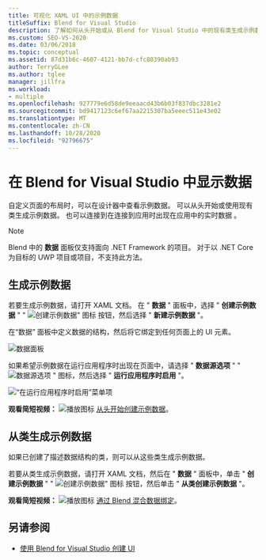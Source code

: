 ```yaml
---
title: 可视化 XAML UI 中的示例数据
titleSuffix: Blend for Visual Studio
description: 了解如何从头开始或从 Blend for Visual Studio 中的现有类生成示例数据。
ms.custom: SEO-VS-2020
ms.date: 03/06/2018
ms.topic: conceptual
ms.assetid: 87d31b6c-4607-4121-bb7d-cfc80390ab93
author: TerryGLee
ms.author: tglee
manager: jillfra
ms.workload:
- multiple
ms.openlocfilehash: 927779e6d58de9eeaacd43b6b03f837dbc3281e2
ms.sourcegitcommit: bd9417123c6ef67aa2215307ba5eeec511e43e02
ms.translationtype: MT
ms.contentlocale: zh-CN
ms.lasthandoff: 10/28/2020
ms.locfileid: "92796675"
---
```

# <a name="display-data-in-blend-for-visual-studio"></a>在 Blend for Visual Studio 中显示数据

自定义页面的布局时，可以在设计器中查看示例数据。 可以从头开始或使用现有类生成示例数据。 也可以连接到在连接到应用时出现在应用中的实时数据  。

> [!NOTE]
> Blend 中的 **数据** 面板仅支持面向 .NET Framework 的项目。 对于以 .NET Core 为目标的 UWP 项目或项目，不支持此方法。

## <a name="generate-sample-data"></a>生成示例数据

若要生成示例数据，请打开 XAML 文档。 在 " **数据** " 面板中，选择 " **创建示例数据** " " ![ 创建示例数据" 图标 ](../designers/media/30540d76-7256-43ce-b5d9-4b2edf3d339f.png) 按钮，然后选择 " **新建示例数据** "。

在“数据”  面板中定义数据的结构，然后将它绑定到任何页面上的 UI 元素。

![数据面板](../designers/media/496d7ebc-fe46-42f6-95a8-57b0e5be5d49.png)

如果希望示例数据在运行应用程序时出现在页面中，请选择 " **数据源选项** " " ![ 数据源选项 ](../designers/media/ae1fd260-4f84-420d-b196-45fde357d81d.png) " 图标，然后选择 " **运行应用程序时启用** "。

![“在运行应用程序时启用”菜单项](../designers/media/05d5356d-91bb-4e6b-b3f7-29b76852c4b3.png)

**观看简短视频：** ![播放图标](../designers/media/bldadminconsoleinitialconfigicon.PNG) [从头开始创建示例数据](https://www.bing.com/videos/search?q=blend%20data&qs=n&form=QBVR&pq=blend%20data&sc=8-7&sp=-1&sk=#view=detail&mid=F8F2449A76956D480FD2F8F2449A76956D480FD2&preserve-view=true)。

## <a name="generate-sample-data-from-a-class"></a>从类生成示例数据

如果已创建了描述数据结构的类，则可以从这些类生成示例数据。

若要从类生成示例数据，请打开 XAML 文档，然后在 " **数据** " 面板中，单击 " **创建示例数据** " " ![ 创建示例数据" 图标 ](../designers/media/30540d76-7256-43ce-b5d9-4b2edf3d339f.png) 按钮，然后单击 " **从类创建示例数据** "。

**观看简短视频：** ![播放图标](../designers/media/bldadminconsoleinitialconfigicon.PNG) [通过 Blend 混合数据绑定](https://www.youtube.com/watch?v=LSwPB6CAvjg)。

## <a name="see-also"></a>另请参阅

- [使用 Blend for Visual Studio 创建 UI](../xaml-tools/creating-a-ui-by-using-blend-for-visual-studio.md)